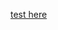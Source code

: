 [test here](https://htmlpreview.github.io/?https://github.com/barbcarneiro/filmsorter/blob/main/site.html)
